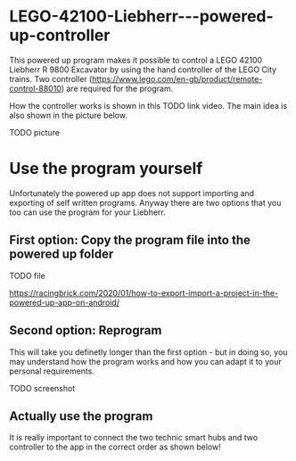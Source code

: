 # LEGO-42100-Liebherr---powered-up-controller

This powered up program makes it possible to control a LEGO 42100 Liebherr R 9800 Excavator by using the hand controller of the LEGO City trains. Two controller (https://www.lego.com/en-gb/product/remote-control-88010) are required for the program.

How the controller works is shown in this TODO link video. The main idea is also shown in the picture below.

TODO picture



# Use the program yourself

Unfortunately the powered up app does not support importing and exporting of self written programs. Anyway there are two options that you too can use the program for your Liebherr.

## First option: Copy the program file into the powered up folder

TODO file

https://racingbrick.com/2020/01/how-to-export-import-a-project-in-the-powered-up-app-on-android/

## Second option: Reprogram

This will take you definetly longer than the first option - but in doing so, you may understand how the program works and how you can adapt it to your personal requirements. 

TODO screenshot

## Actually use the program

It is really important to connect the two technic smart hubs and two controller to the app in the correct order as shown below! 
